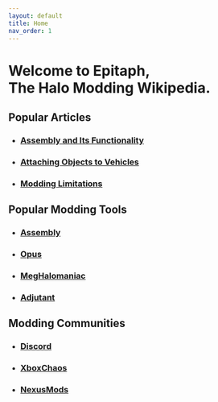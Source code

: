 ```yaml
---
layout: default
title: Home
nav_order: 1
---
```

# Welcome to Epitaph,<br>The Halo Modding Wikipedia.

## Popular Articles

* ### [Assembly and Its Functionality](docs/Tools/Assembly/Assembly/#assembly-and-its-functionality)
* ### [Attaching Objects to Vehicles](docs/Halo/Reach/Attaching%20Objects%20to%20Vehicles/)
* ### [Modding Limitations](docs/Halo/Reach/Modding%20Limitations/)

## Popular Modding Tools

* ###  [Assembly](docs/Tools/Assembly/)
* ###  [Opus](docs/Tools/Opus/)
* ###  [MegHalomaniac](docs/Tools/MegaHalomaniac/)
* ###  [Adjutant](docs/Tools/Adjutant/)

## Modding Communities

* ### [Discord](https://discord.gg/halomods)
* ### [XboxChaos](https://www.xboxchaos.com)
* ### [NexusMods](https://www.nexusmods.com/)
